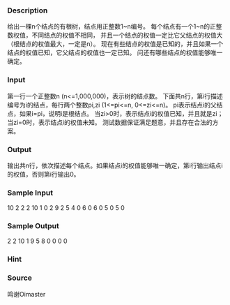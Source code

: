 
### Description

给出一棵n个结点的有根树，结点用正整数1~n编号。
每个结点有一个1~n的正整数权值，不同结点的权值不相同，
并且一个结点的权值一定比它父结点的权值大（根结点的权值最大，一定是n）。
现在有些结点的权值是已知的，并且如果一个结点的权值已知，它父结点的权值也一定已知。
问还有哪些结点的权值能够唯一确定。

### Input

第一行一个正整数n (n<=1,000,000)，表示树的结点数。
下面共n行，第i行描述编号为i的结点，每行两个整数pi,zi (1<=pi<=n, 0<=zi<=n)。
pi表示结点i的父结点，如果i=pi，说明i是根结点。
当zi>0时，表示结点i的权值已知，并且就是zi；当zi=0时，表示结点i的权值未知。
测试数据保证满足题意，并且存在合法的方案。

### Output
输出共n行，依次描述每个结点。如果结点i的权值能够唯一确定，第i行输出结点i的权值，否则第i行输出0。

### Sample Input
10
2 2
2 10
1 0
2 9
2 5
4 0
6 0
6 0
5 0
5 0


### Sample Output
2
2
10
1
9
5
8
0
0
0
0

### Hint

### Source
鸣谢Oimaster